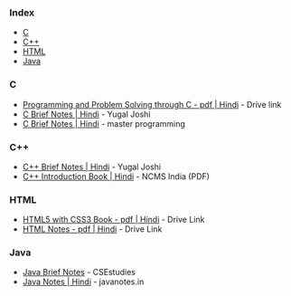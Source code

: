 ### Index

* [C](#c)
* [C++](#cpp)
* [HTML](#html)
* [Java](#java)


### C

* [Programming and Problem Solving through C - pdf \| Hindi](https://drive.google.com/file/d/1u6gWGOvucnqj_3N0lr5-XaE6qm9cJgg_/view) - Drive link
* [C Brief Notes \| Hindi](https://ehindistudy.com/2021/03/09/c-language-notes-in-hindi/) - Yugal Joshi
* [C Brief Notes \| Hindi](https://masterprogramming.in/c-language-notes-in-hindi/) - master programming


### <a id="cpp"></a>C++

* [C++ Brief Notes \| Hindi](https://ehindistudy.com/2020/12/01/cpp-notes-in-hindi/) - Yugal Joshi
* [C++ Introduction Book \| Hindi](https://ncsmindia.com/wp-content/uploads/2012/04/c++-hindi.pdf) - NCMS India (PDF)


### HTML

* [HTML5 with CSS3 Book - pdf \| Hindi](https://drive.google.com/file/d/1k_G3tXflG1a4N8dQGohdzdUBNS_K_bvg/view) - Drive Link
* [HTML Notes - pdf \| Hindi](https://drive.google.com/file/d/12UY9UJ58XNKaSGq8gT6zOPkxTgJ0g1vh/view) - Drive Link


### Java

* [Java Brief Notes](https://csestudies.com/category/java-notes-in-hindi/) - CSEstudies
* [Java Notes \| Hindi](https://www.javanotes.in/2011/03/welcome-to-java-notes-in-hindi.html) - javanotes.in
